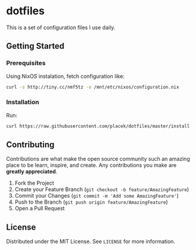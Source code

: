 # dotfiles

This is a set of configuration files I use daily.

## Getting Started

### Prerequisites

Using NixOS instalation, fetch configuration like:

```sh
curl -s http://tiny.cc/nmf5tz -o /mnt/etc/nixos/configuration.nix
```

### Installation

Run:

```sh
curl https://raw.githubusercontent.com/placek/dotfiles/master/install | bash -
```

## Contributing

Contributions are what make the open source community such an amazing place to be learn, inspire, and create. Any contributions you make are **greatly appreciated**.

1. Fork the Project
2. Create your Feature Branch (`git checkout -b feature/AmazingFeature`)
3. Commit your Changes (`git commit -m 'Add some AmazingFeature'`)
4. Push to the Branch (`git push origin feature/AmazingFeature`)
5. Open a Pull Request

## License

Distributed under the MIT License. See `LICENSE` for more information.
